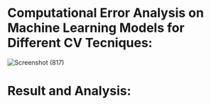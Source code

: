 # Computational Error Analysis on Machine Learning Models for Different CV Tecniques:
![Screenshot (817)](https://github.com/Sadiatumpa60/Error_Analysis_MachineLearning_Model_ovarianCancer_Dataset/assets/131945108/97bb77e1-8dff-4d51-ad06-0fe4b7b2a5b5)
# Result and Analysis:


